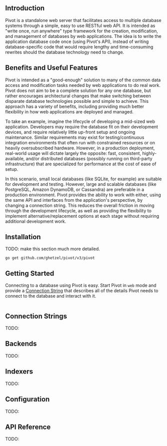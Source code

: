 <div id="logo">
    <!-- <img src="/diecast/src/assets/img/diecast-text-light-bg-64.png" alt="Diecast Logo"> -->
</div>


## Introduction

Pivot is a standalone web server that facilitates access to multiple database systems through a simple, easy to use RESTful web API.  It is intended as "write once, run anywhere" type framework for the creation, modification, and management of databases by web applications.  The idea is to write the application database code once (using Pivot's API), instead of writing database-specific code that would require lengthy and time-consuming rewrites should the database technology need to change.

## Benefits and Useful Features

Pivot is intended as a "good-enough" solution to many of the common data access and modification tasks needed by web applications to do real work.  Pivot does not aim to be a complete solution for any one database, but rather encourages architectural changes that make switching between disparate database technologies possible and simple to achieve.  This approach has a variety of benefits, including providing much better flexibility in how web applications are deployed and managed.

To take an example, imagine the lifecycle of developing a mid-sized web application.  Developers may require the database fit on their development devices, and require relatively little up-front setup and ongoing maintenance.  Similar requirements may exist for testing/continuous integration environments that often run with constrained resources or on heavily oversubscribed hardware.  However, in a production deployment, real-world usage will dictate largely the opposite: fast, consistent, highly-available, and/or distributed databases (possibly running on third-party infrastructure) that are specialized for performance at the cost of ease of setup.

In this scenario, small local databases (like SQLite, for example) are suitable for development and testing.  However, large and scalable databases (like PostgreSQL, Amazon DynamoDB, or Cassandra) are preferable in a production environment.  Pivot provides the ability to work with either, using the same API and interfaces from the application's perspective, by changing a connection string.  This reduces the overall friction in moving through the development lifecycle, as well as providing the flexibility to implement alternative/replacement options at each stage without requiring additional development work.

## Installation

TODO: make this section much more detailed.

```
go get github.com/ghetzel/pivot/v3/pivot
```

<!--
<details>
    <summary>Golang / via `go get`</summary>
    <div>

    </div>
</details>
<details>
    <summary>macOS / Homebrew</summary>
    <div></div>
</details>
<details>
    <summary>Windows</summary>
    <div></div>
</details>
<details>
    <summary>Linux</summary>
    <div></div>
</details>
<details>
    <summary>FreeBSD</summary>
    <div></div>
</details>
<details>
    <summary>Binaries</summary>
    <div></div>
</details>
<details>
    <summary>From Source</summary>
    <div></div>
</details>
-->

## Getting Started

Connecting to a database using Pivot is easy.  Start Pivot in `web` mode and provide a [Connection String](#connection-strings) that describes all of the details Pivot needs to connect to the database and interact with it.

```

```

## Connection Strings

TODO:

## Backends

TODO:

## Indexers

TODO:

## Configuration

TODO:

## API Reference

TODO:

